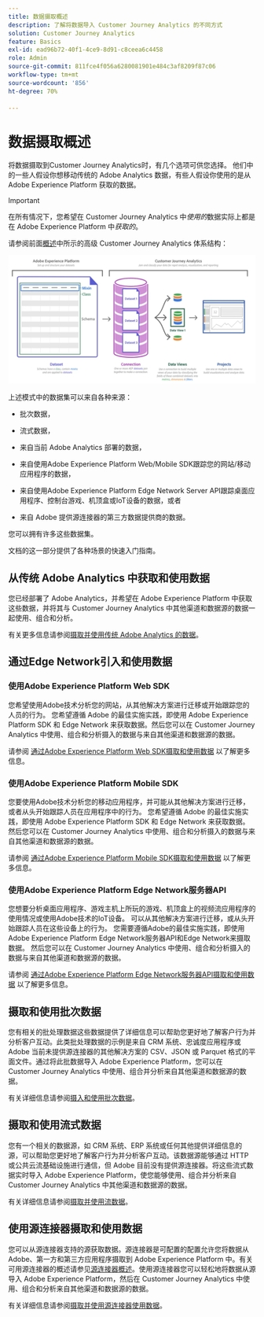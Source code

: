 ```yaml
---
title: 数据摄取概述
description: 了解将数据导入 Customer Journey Analytics 的不同方式
solution: Customer Journey Analytics
feature: Basics
exl-id: ead96b72-40f1-4ce9-8d91-c8ceea6c4458
role: Admin
source-git-commit: 811fce4f056a6280081901e484c3af8209f87c06
workflow-type: tm+mt
source-wordcount: '856'
ht-degree: 70%

---
```


# 数据摄取概述

将数据摄取到Customer Journey Analytics时，有几个选项可供您选择。 他们中的一些人假设你想移动传统的 Adobe Analytics 数据，有些人假设你使用的是从 Adobe Experience Platform 获取的数据。

>[!IMPORTANT]
>
>在所有情况下，您希望在 Customer Journey Analytics 中&#x200B;_使用的_&#x200B;数据实际上都是在 Adobe Experience Platform 中&#x200B;_获取的_。


请参阅前面[概述](https://experienceleague.adobe.com/docs/analytics-platform/using/cja-overview/cja-overview.html?lang=zh-Hans)中所示的高级 Customer Journey Analytics 体系结构：

![本节中描述的Customer Journey Analytics架构](./assets/cja-architecture.png)

上述模式中的数据集可以来自各种来源：

- 批次数据，

- 流式数据，

- 来自当前 Adobe Analytics 部署的数据，

- 来自使用Adobe Experience Platform Web/Mobile SDK跟踪您的网站/移动应用程序的数据，

- 来自使用Adobe Experience Platform Edge Network Server API跟踪桌面应用程序、控制台游戏、机顶盒或IoT设备的数据，或者

- 来自 Adobe 提供源连接器的第三方数据提供商的数据。

您可以拥有许多这些数据集。

文档的这一部分提供了各种场景的快速入门指南。

## 从传统 Adobe Analytics 中获取和使用数据

您已经部署了 Adobe Analytics，并希望在 Adobe Experience Platform 中获取这些数据，并将其与 Customer Journey Analytics 中其他渠道和数据源的数据一起使用、组合和分析。

有关更多信息请参阅[摄取并使用传统 Adobe Analytics 的数据](./analytics.md)。


## 通过Edge Network引入和使用数据

### 使用Adobe Experience Platform Web SDK

您希望使用Adobe技术分析您的网站，从其他解决方案进行迁移或开始跟踪您的人员的行为。 您希望遵循 Adobe 的最佳实施实践，即使用 Adobe Experience Platform SDK 和 Edge Network 来获取数据。然后您可以在 Customer Journey Analytics 中使用、组合和分析摄入的数据与来自其他渠道和数据源的数据。

请参阅 [通过Adobe Experience Platform Web SDK摄取和使用数据](./aepwebsdk.md) 以了解更多信息。

### 使用Adobe Experience Platform Mobile SDK

您要使用Adobe技术分析您的移动应用程序，并可能从其他解决方案进行迁移，或者从头开始跟踪人员在应用程序中的行为。 您希望遵循 Adobe 的最佳实施实践，即使用 Adobe Experience Platform SDK 和 Edge Network 来获取数据。然后您可以在 Customer Journey Analytics 中使用、组合和分析摄入的数据与来自其他渠道和数据源的数据。

请参阅 [通过Adobe Experience Platform Mobile SDK摄取和使用数据](./aepmobilesdk.md) 以了解更多信息。

### 使用Adobe Experience Platform Edge Network服务器API

您想要分析桌面应用程序、游戏主机上所玩的游戏、机顶盒上的视频流应用程序的使用情况或使用Adobe技术的IoT设备。 可以从其他解决方案进行迁移，或从头开始跟踪人员在这些设备上的行为。 您需要遵循Adobe的最佳实施实践，即使用Adobe Experience Platform Edge Network服务器API和Edge Network来摄取数据。 然后您可以在 Customer Journey Analytics 中使用、组合和分析摄入的数据与来自其他渠道和数据源的数据。

请参阅 [通过Adobe Experience Platform Edge Network服务器API摄取和使用数据](./serverapi.md) 以了解更多信息。

## 摄取和使用批次数据

您有相关的批处理数据这些数据提供了详细信息可以帮助您更好地了解客户行为并分析客户互动。此类批处理数据的示例是来自 CRM 系统、忠诚度应用程序或 Adobe 当前未提供源连接器的其他解决方案的 CSV、JSON 或 Parquet 格式的平面文件。通过将此批数据导入 Adobe Experience Platform，您可以在 Customer Journey Analytics 中使用、组合并分析来自其他渠道和数据源的数据。

有关详细信息请参阅[摄入和使用批次数据](./batch.md)。

## 摄取和使用流式数据

您有一个相关的数据源，如 CRM 系统、ERP 系统或任何其他提供详细信息的源，可以帮助您更好地了解客户行为并分析客户互动。该数据源能够通过 HTTP 或公共云流基础设施进行通信，但 Adobe 目前没有提供源连接器。将这些流式数据实时导入 Adobe Experience Platform，使您能够使用、组合并分析来自 Customer Journey Analytics 中其他渠道和数据源的数据。

有关详细信息请参阅[摄取并使用流数据](./streaming.md)。

## 使用源连接器摄取和使用数据

您可以从源连接器支持的源获取数据。源连接器是可配置的配置允许您将数据从 Adobe、第一方和第三方应用程序摄取到 Adobe Experience Platform 中。有关可用源连接器的概述请参见[源连接器概述](https://experienceleague.adobe.com/docs/experience-platform/sources/home.html?lang=zh-Hans)。使用源连接器您可以轻松地将数据从源导入 Adobe Experience Platform，然后在 Customer Journey Analytics 中使用、组合和分析来自其他渠道和数据源的数据。

有关详细信息请参阅[摄取并使用源连接器使用数据](./sources.md)。
